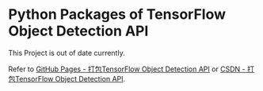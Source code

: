 # Python Packages of TensorFlow Object Detection API

This Project is out of date currently.

Refer to [GitHub Pages - 打包TensorFlow Object Detection API](https://forskamse.github.io/2018/07/24/%E6%89%93%E5%8C%85TensorFlow-Object-Detection-API/) or [CSDN - 打包TensorFlow Object Detection API](https://blog.csdn.net/zbgjhy88/article/details/81183535).
